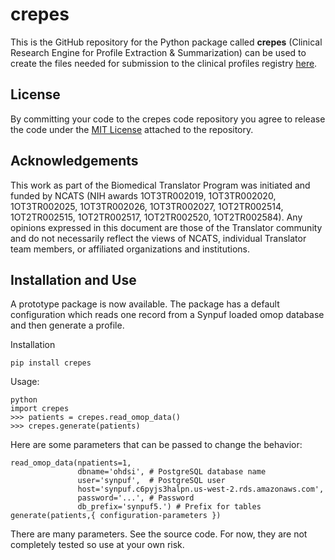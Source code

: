 # crepes
This is the GitHub repository for the Python package called **crepes** (Clinical Research Engine for Profile Extraction & Summarization) can be used to create the files needed for submission to the clinical profiles registry [here](https://github.com/NCATS-Tangerine/clinical-profile-registry/blob/master/README.md).

## License
By committing your code to the crepes code repository you agree to release the code under the [MIT License](https://github.com/translational-informatics/crepes/blob/master/LICENSE) attached to the repository.

## Acknowledgements
This work as part of the Biomedical Translator Program was initiated and funded by NCATS (NIH awards 1OT3TR002019, 1OT3TR002020, 1OT3TR002025, 1OT3TR002026, 1OT3TR002027, 1OT2TR002514, 1OT2TR002515, 1OT2TR002517, 1OT2TR002520, 1OT2TR002584). Any opinions expressed in this document are those of the Translator community and do not necessarily reflect the views of NCATS, individual Translator team members, or affiliated organizations and institutions.

## Installation and Use
A prototype package is now available.  The package has a default configuration
which reads one record from a Synpuf loaded omop database and then generate a
profile.

Installation

    pip install crepes

Usage:

    python
    import crepes
    >>> patients = crepes.read_omop_data()
    >>> crepes.generate(patients)

Here are some parameters that can be passed to change the behavior:

    read_omop_data(npatients=1,
                   dbname='ohdsi', # PostgreSQL database name
                   user='synpuf',  # PostgreSQL user
                   host='synpuf.c6pyjs3halpn.us-west-2.rds.amazonaws.com',
                   password='...', # Password
                   db_prefix='synpuf5.') # Prefix for tables
    generate(patients,{ configuration-parameters })

There are many parameters.  See the source code.  For now, they are not
completely tested so use at your own risk.

